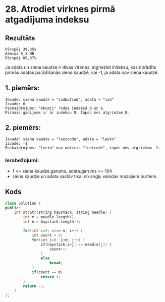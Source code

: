 # 28. Atrodiet virknes pirmā atgadījuma indeksu
## Rezultāts
``` Izpildes laiks 4 ms
Pārspēj 39,35%
Atmiņa 6,3 MB
Pārspēj 66,37%
```

Ja adata un siena kaudze ir divas virknes, atgrieziet indeksu, kas norādīts pirmās adatas parādīšanās siena kaudzē, vai -1, ja adata nav siena kaudzē.

## 1. piemērs:
```
Ievade: siena kaudze = "sadbutsad", adata = "sad"
Izvade: 0
Paskaidrojums: "skumji" rodas indeksā 0 un 6.
Pirmais gadījums ir ar indeksu 0, tāpēc mēs atgriežam 0.
```
## 2. piemērs:
```
Ievade: siena kaudze = "leetcode", adata = "leeto"
Izvade: -1
Paskaidrojums: "leeto" nav noticis "leetcode", tāpēc mēs atgriežam -1.
```

### Ierobežojumi:

- 1 <= siena kaudze.garums, adata.garums <= 104
- siena kaudze un adata sastāv tikai no angļu valodas mazajiem burtiem.

## Kods
```cpp
class Solution {
public:
    int strStr(string haystack, string needle) {
        int m = needle.length();
        int n = haystack.length();

        for(int i=0; i<=n-m; i++) {
            int count = 0;
            for(int j=0; j<m; j++) {
                if(haystack[i+j] == needle[j]) {
                    count++;
                }
                else
                    break;
            }
            if(count == m)
                return i;
        }
        return -1;
    }
};
```